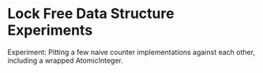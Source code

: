 Lock Free Data Structure Experiments
====================================

Experiment: Pitting a few naive counter implementations against each other, including a wrapped AtomicInteger.

